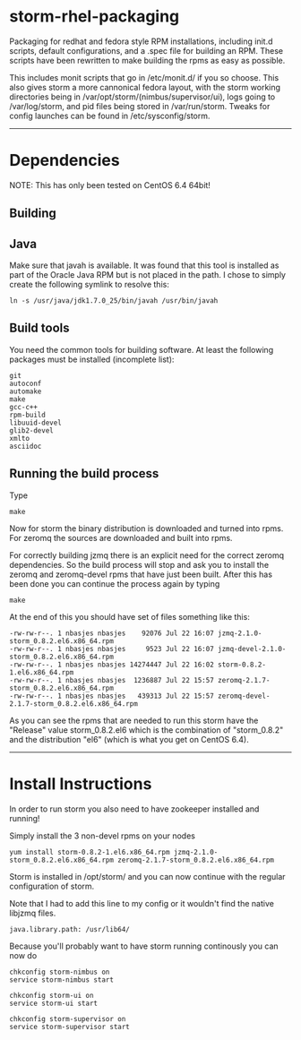 storm-rhel-packaging
====================

Packaging for redhat and fedora style RPM installations, including init.d scripts, default configurations, and a .spec file for building an RPM.
These scripts have been rewritten to make building the rpms as easy as possible.

This includes monit scripts that go in /etc/monit.d/ if you so choose. This also gives storm a more cannonical fedora layout, with the storm working directories being in /var/opt/storm/(nimbus/supervisor/ui), logs going to /var/log/storm, and pid files being stored in /var/run/storm. Tweaks for config launches can be found in /etc/sysconfig/storm.

----------

Dependencies
============
NOTE: This has only been tested on CentOS 6.4 64bit!


Building
--------

Java
-----
Make sure that javah is available. It was found that this tool is installed as part of the Oracle Java RPM but is not placed in the path. I chose to simply create the following symlink to resolve this:

    ln -s /usr/java/jdk1.7.0_25/bin/javah /usr/bin/javah

Build tools
-----------
You need the common tools for building software.
At least the following packages must be installed (incomplete list): 

    git
    autoconf
    automake
    make
    gcc-c++
    rpm-build
    libuuid-devel
    glib2-devel
    xmlto
    asciidoc

Running the build process
-------------------------

Type

    make

Now for storm the binary distribution is downloaded and turned into rpms.
For zeromq the sources are downloaded and built into rpms.

For correctly building jzmq there is an explicit need for the correct zeromq dependencies.
So the build process will stop and ask you to install the zeromq and zeromq-devel rpms that have just been built.
After this has been done you can continue the process again by typing

    make

At the end of this you should have set of files something like this:

    -rw-rw-r--. 1 nbasjes nbasjes    92076 Jul 22 16:07 jzmq-2.1.0-storm_0.8.2.el6.x86_64.rpm
    -rw-rw-r--. 1 nbasjes nbasjes     9523 Jul 22 16:07 jzmq-devel-2.1.0-storm_0.8.2.el6.x86_64.rpm
    -rw-rw-r--. 1 nbasjes nbasjes 14274447 Jul 22 16:02 storm-0.8.2-1.el6.x86_64.rpm
    -rw-rw-r--. 1 nbasjes nbasjes  1236887 Jul 22 15:57 zeromq-2.1.7-storm_0.8.2.el6.x86_64.rpm
    -rw-rw-r--. 1 nbasjes nbasjes   439313 Jul 22 15:57 zeromq-devel-2.1.7-storm_0.8.2.el6.x86_64.rpm

As you can see the rpms that are needed to run this storm have the "Release" value storm_0.8.2.el6 which is the combination of "storm_0.8.2" and the distribution "el6" (which is what you get on CentOS 6.4).

----------

Install Instructions
=====================
In order to run storm you also need to have zookeeper installed and running!

Simply install the 3 non-devel rpms on your nodes

    yum install storm-0.8.2-1.el6.x86_64.rpm jzmq-2.1.0-storm_0.8.2.el6.x86_64.rpm zeromq-2.1.7-storm_0.8.2.el6.x86_64.rpm 

Storm is installed in /opt/storm/ and you can now continue with the regular configuration of storm.

Note that I had to add this line to my config or it wouldn't find the native libjzmq files.

    java.library.path: /usr/lib64/

Because you'll probably want to have storm running continously you can now do

    chkconfig storm-nimbus on
    service storm-nimbus start

    chkconfig storm-ui on
    service storm-ui start

    chkconfig storm-supervisor on
    service storm-supervisor start

